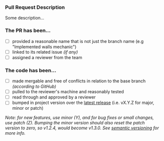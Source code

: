### Pull Request Description
<!-- Provide a brief description of what this PR does and how it can be tested below -->
Some description...

<!-- DO NOT delete the checklist below (unless this is a release PR), make sure to complete each step after publishing the PR -->
### The PR has been...
- [ ] provided a reasonable name that is not just the branch name (e.g "Implemented walls mechanic")
- [ ] linked to its related issue *(if any)*
- [ ] assigned a reviewer from the team

### The code has been...
- [ ] made mergable and free of conflicts in relation to the base branch *(according to GitHub)*
- [ ] pulled to the reviewer's machine and reasonably tested
- [ ] read through and approved by a reviewer
- [ ] bumped in project version over the [latest release](https://github.com/CapsCollective/rng-stronghold/releases) (i.e. vX.Y.Z for major, minor or patch)

_Note: for new features, use minor (Y), and for bug fixes or small changes, use patch (Z). Bumping the minor version should also reset the patch version to zero, so v1.2.4, would become v1.3.0. See [semantic versioning](https://semver.org) for more info._

<!-- Any questions related to the PR should be added as comments below, tagging a specific team member -->
